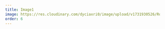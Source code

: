 ```yaml
---
title: Image1
image: https://res.cloudinary.com/dyciaxri0/image/upload/v1731930526/Rottweil/MA_Forum_Kunst_Rottweil_2021_bejtjb.jpg
order: 6
---
```

